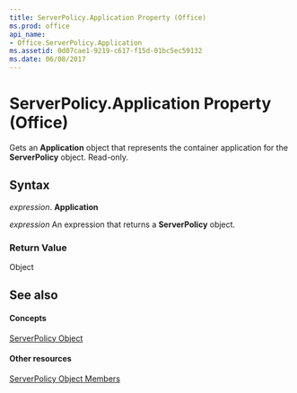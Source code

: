 ```yaml
---
title: ServerPolicy.Application Property (Office)
ms.prod: office
api_name:
- Office.ServerPolicy.Application
ms.assetid: 0d07cae1-9219-c617-f15d-01bc5ec59132
ms.date: 06/08/2017
---
```



# ServerPolicy.Application Property (Office)

Gets an  **Application** object that represents the container application for the **ServerPolicy** object. Read-only.


## Syntax

 _expression_. **Application**

 _expression_ An expression that returns a **ServerPolicy** object.


### Return Value

Object


## See also


#### Concepts


[ServerPolicy Object](serverpolicy-object-office.md)
#### Other resources


[ServerPolicy Object Members](serverpolicy-members-office.md)

